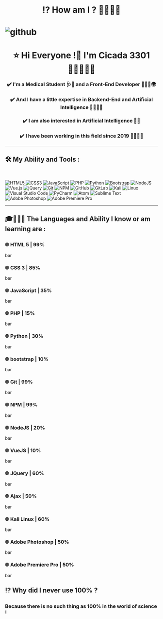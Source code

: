<h1 align="center">⁉️ How am I ? 🤔🧑🏻‍💻<h1>

<img src="https://raw.githubusercontent.com/Cicada3301110/Cicada3301110/88e6a17a14ad43c5800e15e39961bcbd38532d45/Files/repository.svg" alt="github">

<h1 align=center>⭐ Hi Everyone !👋 I'm Cicada 3301 🧑🏻‍💻🏴‍☠</h1>

<h3 align="center">✔️ I'm a Medical Student 🩺🧬 and a Front-End Developer 🧑🏻‍💻🌍</h3>
<h3 align="center">✔️ And I have a little expertise in Backend-End and Artificial Intelligence 🧑🏻‍💻🌐</h3>
<h3 align="center">✔️ I am also interested in Artificial Intelligence 🧠🤖</h3>
<h3 align="center">✔️ I have been working in this field since 2019 📆🧑🏻‍💻</h3>

<hr>

<h2>🛠️ My Ability and Tools :</h2>

<br>

![HTML5](https://img.shields.io/badge/html5-%23E34F26.svg?style=for-the-badge&logo=html5&logoColor=white)
![CSS3](https://img.shields.io/badge/css3-%231572B6.svg?style=for-the-badge&logo=css3&logoColor=white)
![JavaScript](https://img.shields.io/badge/javascript-%23323330.svg?style=for-the-badge&logo=javascript&logoColor=%23F7DF1E)
![PHP](https://img.shields.io/badge/php-%23777BB4.svg?style=for-the-badge&logo=php&logoColor=white)
![Python](https://img.shields.io/badge/python-3670A0?style=for-the-badge&logo=python&logoColor=ffdd54)
![Bootstrap](https://img.shields.io/badge/bootstrap-%23563D7C.svg?style=for-the-badge&logo=bootstrap&logoColor=white)
![NodeJS](https://img.shields.io/badge/node.js-6DA55F?style=for-the-badge&logo=node.js&logoColor=white)
![Vue.js](https://img.shields.io/badge/vuejs-%2335495e.svg?style=for-the-badge&logo=vuedotjs&logoColor=%234FC08D)
![jQuery](https://img.shields.io/badge/jquery-%230769AD.svg?style=for-the-badge&logo=jquery&logoColor=white)
![Git](https://img.shields.io/badge/git-%23F05033.svg?style=for-the-badge&logo=git&logoColor=white)
![NPM](https://img.shields.io/badge/NPM-%23000000.svg?style=for-the-badge&logo=npm&logoColor=white)
![GitHub](https://img.shields.io/badge/github-%23121011.svg?style=for-the-badge&logo=github&logoColor=white)
![GitLab](https://img.shields.io/badge/gitlab-%23181717.svg?style=for-the-badge&logo=gitlab&logoColor=white)
![Kali](https://img.shields.io/badge/Kali-268BEE?style=for-the-badge&logo=kalilinux&logoColor=white)
![Linux](https://img.shields.io/badge/Linux-FCC624?style=for-the-badge&logo=linux&logoColor=black)
![Visual Studio Code](https://img.shields.io/badge/Visual%20Studio%20Code-0078d7.svg?style=for-the-badge&logo=visual-studio-code&logoColor=white)
![PyCharm](https://img.shields.io/badge/pycharm-143?style=for-the-badge&logo=pycharm&logoColor=black&color=black&labelColor=green)
![Atom](https://img.shields.io/badge/Atom-%2366595C.svg?style=for-the-badge&logo=atom&logoColor=white)
![Sublime Text](https://img.shields.io/badge/sublime_text-%23575757.svg?style=for-the-badge&logo=sublime-text&logoColor=important)
![Adobe Photoshop](https://img.shields.io/badge/adobe%20photoshop-%2331A8FF.svg?style=for-the-badge&logo=adobe%20photoshop&logoColor=white)
![Adobe Premiere Pro](https://img.shields.io/badge/Adobe%20Premiere%20Pro-9999FF.svg?style=for-the-badge&logo=Adobe%20Premiere%20Pro&logoColor=white)

<hr>

<h2>🎓🧑🏻‍💻 The Languages and Ability I know or am learning are :<h2>

<h3>🌐 HTML 5 | 99%</h3>
<img src="https://github.com/Cicada3301110/Cicada3301110/blob/main/Files/bar.png?raw=true" alt="bar" width="495px" height="16px">

<h3>🌐 CSS 3 | 85%</h3>
<img src="https://github.com/Cicada3301110/Cicada3301110/blob/main/Files/bar.png?raw=true" alt="bar" width="425px" height="16px">

<h3>🌐 JavaScript | 35%</h3>
<img src="https://github.com/Cicada3301110/Cicada3301110/blob/main/Files/bar.png?raw=true" alt="bar" width="175px" height="16px">

<h3>🌐 PHP | 15%</h3>
<img src="https://github.com/Cicada3301110/Cicada3301110/blob/main/Files/bar.png?raw=true" alt="bar" width="75px" height="16px">

<h3>🌐 Python | 30%</h3>
<img src="https://github.com/Cicada3301110/Cicada3301110/blob/main/Files/bar.png?raw=true" alt="bar" width="150px" height="16px">

<h3>🌐 bootstrap | 10%</h3>
<img src="https://github.com/Cicada3301110/Cicada3301110/blob/main/Files/bar.png?raw=true" alt="bar" width="50px" height="16px">

<h3>🌐 Git | 99%</h3>
<img src="https://github.com/Cicada3301110/Cicada3301110/blob/main/Files/bar.png?raw=true" alt="bar" width="495px" height="16px">

<h3>🌐 NPM | 99%</h3>
<img src="https://github.com/Cicada3301110/Cicada3301110/blob/main/Files/bar.png?raw=true" alt="bar" width="495px" height="16px">

<h3>🌐 NodeJS | 20%</h3>
<img src="https://github.com/Cicada3301110/Cicada3301110/blob/main/Files/bar.png?raw=true" alt="bar" width="100px" height="16px">

<h3>🌐 VueJS | 10%</h3>
<img src="https://github.com/Cicada3301110/Cicada3301110/blob/main/Files/bar.png?raw=true" alt="bar" width="50px" height="16px">

<h3>🌐 JQuery | 60%</h3>
<img src="https://github.com/Cicada3301110/Cicada3301110/blob/main/Files/bar.png?raw=true" alt="bar" width="300px" height="16px">

<h3>🌐 Ajax | 50%</h3>
<img src="https://github.com/Cicada3301110/Cicada3301110/blob/main/Files/bar.png?raw=true" alt="bar" width="250px" height="16px">

<h3>🌐 Kali Linux | 60%</h3>
<img src="https://github.com/Cicada3301110/Cicada3301110/blob/main/Files/bar.png?raw=true" alt="bar" width="300px" height="16px">

<h3>🌐 Adobe Photoshop | 50%</h3>
<img src="https://github.com/Cicada3301110/Cicada3301110/blob/main/Files/bar.png?raw=true" alt="bar" width="250px" height="16px">

<h3>🌐 Adobe Premiere Pro | 50%</h3>
<img src="https://github.com/Cicada3301110/Cicada3301110/blob/main/Files/bar.png?raw=true" alt="bar" width="250px" height="16px">

<h2>⁉️ Why did I never use 100% ?<h2>
<h3>Because there is no such thing as 100% in the world of science !<h3>